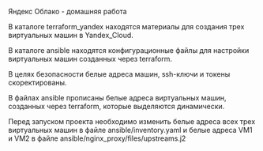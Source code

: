 Яндекс Облако - домашняя работа

В каталоге terraform_yandex находятся материалы для создания трех виртуальных машин в Yandex_Cloud.

В каталоге ansible находятся конфигурационные файлы для настройки виртуальных машин созданных через terraform.

В целях безопасности белые адреса машин, ssh-ключи и токены скоректированы.

В файлах ansible прописаны белые адреса виртуальных машин, созданных через terraform, которые выделяются динамически.

Перед запуском проекта необходимо изменить белые адреса всех трех виртуальных машин в файле ansible/inventory.yaml и белые адреса VM1 и VM2 в файле ansible/nginx_proxy/files/upstreams.j2
